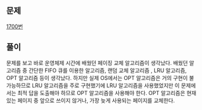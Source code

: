 ## 문제
[1700번](https://www.acmicpc.net/problem/1700)

## 풀이
문제를 보고 바로 운영체제 시간에 배웠던 페이징 교체 알고리즘이 생각났다. 배웠던 알고리즘 중 간단한 FIFO 큐를 이용한 알고리즘, 랜덤 교체 알고리즘 , LRU 알고리즘, OPT 알고리즘 등이 생각났다. 하지만 실제 OS에서는 OPT 알고리즘은 거의 구현이 불가능하므로 LRU 알고리즘을 주로 구현했기에 LRU 알고리즘을 사용했었지만 이 문제에서는 최적 답을 도출해야 하므로 OPT 알고리즘을 사용해야 한다. OPT 알고리즘은 현재 있는 페이지 중 앞으로 쓰이지 않거나, 가장 늦게 사용되는 페이지를 교체한다.
